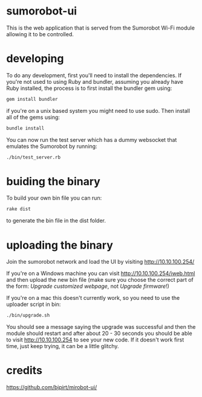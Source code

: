 sumorobot-ui
============
This is the web application that is served from the Sumorobot Wi-Fi module allowing it to be controlled.

developing
==========
To do any development, first you'll need to install the dependencies. If you're not used to using Ruby and bundler,  assuming you already have Ruby installed, the process is to first install the bundler gem using:
```bash
gem install bundler
```
if you're on a unix based system you might need to use sudo. Then install all of the gems using:
```bash
bundle install
```
You can now run the test server which has a dummy websocket that emulates the Sumorobot by running:
```bash
./bin/test_server.rb
```

buiding the binary
==================
To build your own bin file you can run:
```bash
rake dist
```
to generate the bin file in the dist folder.

uploading the binary
====================
Join the sumorobot network and load the UI by visiting http://10.10.100.254/

If you're on a Windows machine you can visit http://10.10.100.254/iweb.html and then upload the new bin file (make sure you choose the correct part of the form: *Upgrade customized webpage*, not *Upgrade firmware*!)

If you're on a mac this doesn't currently work, so you need to use the uploader script in bin:
```bash
./bin/upgrade.sh
```
You should see a message saying the upgrade was successful and then the module should restart and after about 20 - 30 seconds you should be able to visit http://10.10.100.254 to see your new code. If it doesn't work first time, just keep  trying, it can be a little glitchy.

credits
=======
https://github.com/bjpirt/mirobot-ui/
